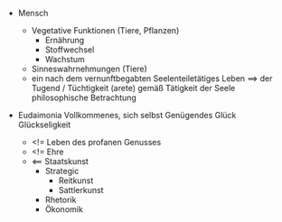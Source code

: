 - Mensch
	- Vegetative Funktionen (Tiere, Pflanzen)
		- Ernährung
		- Stoffwechsel
		- Wachstum
	- Sinneswahrnehmungen (Tiere)
	- ein nach dem vernunftbegabten Seelenteiletätiges Leben
	==> der Tugend / Tüchtigkeit (arete) gemäß Tätigkeit der Seele
	philosophische Betrachtung

- Eudaimonia
  Vollkommenes, sich selbst Genügendes Glück
  Glückseligkeit
	- <!= Leben des profanen Genusses
	- <!= Ehre
	- <== Staatskunst
		- Strategic
			- Reitkunst
			- Sattlerkunst
		- Rhetorik
		- Ökonomik
